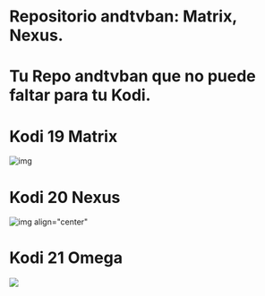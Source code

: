 # Repositorio andtvban: Matrix, Nexus. 

# Tu Repo andtvban que no puede faltar para tu Kodi.

# Kodi 19 Matrix
![img](https://i.imgur.com/FmHatKc.png)

# Kodi 20 Nexus
![img align="center"](https://i.imgur.com/19lQWCN.png)

<h1 align="left"> Kodi 21 Omega </h1>

<img src="https://img.shields.io/badge/STATUS-EN%20DESAROLLO-green">
</p>
<p align="center">




